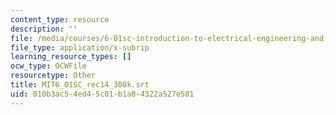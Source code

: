 ```yaml
---
content_type: resource
description: ''
file: /media/courses/6-01sc-introduction-to-electrical-engineering-and-computer-science-i-spring-2011/010b3ac54ed45c01b1a84322a527e581_MIT6_01SC_rec14_300k.vtt
file_type: application/x-subrip
learning_resource_types: []
ocw_type: OCWFile
resourcetype: Other
title: MIT6_01SC_rec14_300k.srt
uid: 010b3ac5-4ed4-5c01-b1a8-4322a527e581
---
```

